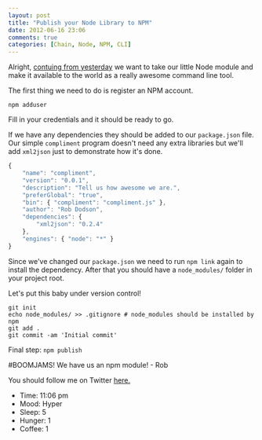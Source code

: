 ```yaml
---
layout: post
title: "Publish your Node Library to NPM"
date: 2012-06-16 23:06
comments: true
categories: [Chain, Node, NPM, CLI]
---
```


Alright, [contuing from yesterday](http://robdodson.me/blog/2012/06/15/how-to-run-a-node-script-from-the-command-line/) we want to take our little Node module and make it available to the world as a really awesome command line tool.

<!--more-->

The first thing we need to do is register an NPM account.

`npm adduser`

Fill in your credentials and it should be ready to go.

If we have any dependencies they should be added to our `package.json` file. Our simple `compliment` program doesn't need any extra libraries but we'll add `xml2json` just to demonstrate how it's done.

``` js package.json
{
    "name": "compliment",
    "version": "0.0.1",
    "description": "Tell us how awesome we are.",
    "preferGlobal": "true",
    "bin": { "compliment": "compliment.js" },
    "author": "Rob Dodson",
    "dependencies": {
        "xml2json": "0.2.4"
    },
    "engines": { "node": "*" }
}
```

Since we've changed our `package.json` we need to run `npm link` again to install the dependency. After that you should have a `node_modules/` folder in your project root. 

Let's put this baby under version control!

```
git init
echo node_modules/ >> .gitignore # node_modules should be installed by npm
git add .
git commit -am 'Initial commit'
```

Final step: `npm publish`

#BOOMJAMS! We have us an npm module! - Rob

You should follow me on Twitter [here.](http://twitter.com/rob_dodson)

- Time: 11:06 pm
- Mood: Hyper
- Sleep: 5
- Hunger: 1
- Coffee: 1